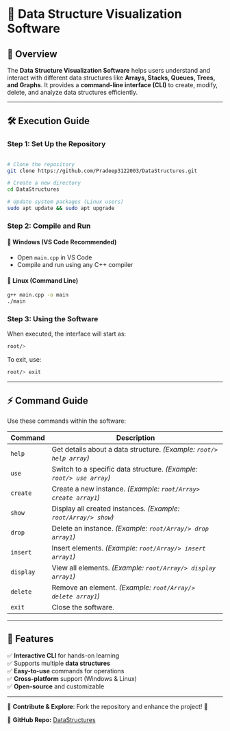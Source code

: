 # 🚀 Data Structure Visualization Software

## 📌 Overview
The **Data Structure Visualization Software** helps users understand and interact with different data structures like **Arrays, Stacks, Queues, Trees, and Graphs**. It provides a **command-line interface (CLI)** to create, modify, delete, and analyze data structures efficiently.

---

## 🛠️ Execution Guide
### Step 1: Set Up the Repository
```sh

# Clone the repository
git clone https://github.com/Pradeep3122003/DataStructures.git

# Create a new directory
cd DataStructures

# Update system packages (Linux users)
sudo apt update && sudo apt upgrade
```

### Step 2: Compile and Run
#### 🔹 Windows (VS Code Recommended)
- Open `main.cpp` in VS Code
- Compile and run using any C++ compiler

#### 🔹 Linux (Command Line)
```sh
g++ main.cpp -o main
./main
```

### Step 3: Using the Software
When executed, the interface will start as:
```sh
root/>
```
To exit, use:
```sh
root/> exit
```

---

## ⚡ Command Guide
Use these commands within the software:

| Command   | Description |
|-----------|------------|
| `help`    | Get details about a data structure. *(Example: `root/> help array`)* |
| `use`     | Switch to a specific data structure. *(Example: `root/> use array`)* |
| `create`  | Create a new instance. *(Example: `root/Array> create array1`)* |
| `show`    | Display all created instances. *(Example: `root/Array/> show`)* |
| `drop`    | Delete an instance. *(Example: `root/Array/> drop array1`)* |
| `insert`  | Insert elements. *(Example: `root/Array/> insert array1`)* |
| `display` | View all elements. *(Example: `root/Array/> display array1`)* |
| `delete`  | Remove an element. *(Example: `root/Array/> delete array1`)* |
| `exit`    | Close the software. |

---

## 🎯 Features
✅ **Interactive CLI** for hands-on learning  
✅ Supports multiple **data structures**  
✅ **Easy-to-use** commands for operations  
✅ **Cross-platform** support (Windows & Linux)  
✅ **Open-source** and customizable  

---

📌 **Contribute & Explore**: Fork the repository and enhance the project! 🌟

🔗 **GitHub Repo:** [DataStructures](https://github.com/Pradeep3122003/DataStructures)

